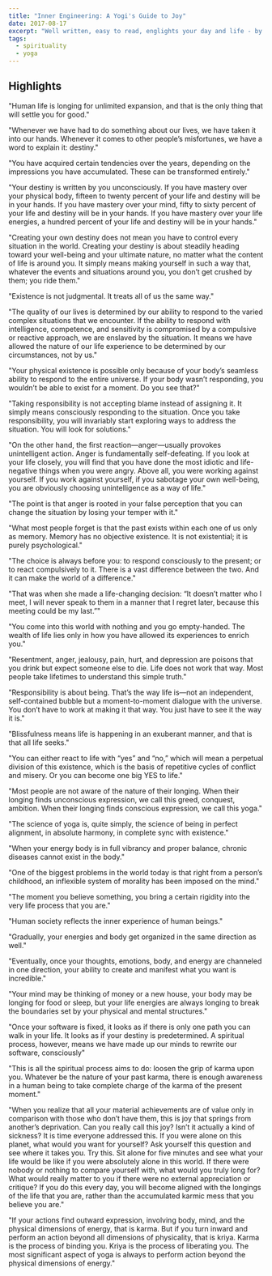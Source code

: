 ```yaml
---
title: "Inner Engineering: A Yogi's Guide to Joy"
date: 2017-08-17
excerpt: "Well written, easy to read, englights your day and life - by sadguru"
tags:
  - spirituality 
  - yoga
---
```


## Highlights

"Human life is longing for unlimited expansion, and that is the only thing that will settle you for good."

"Whenever we have had to do something about our lives, we have taken it into our hands. 
Whenever it comes to other people’s misfortunes, we have a word to explain it: destiny."
                
"You have acquired certain tendencies over the years, depending on the impressions you have accumulated.
 These can be transformed entirely."
                
"Your destiny is written by you unconsciously. If you have mastery over your physical body,
 fifteen to twenty percent of your life and destiny will be in your hands.
  If you have mastery over your mind, fifty to sixty percent of your life and destiny will be in your hands.
   If you have mastery over your life energies, a hundred percent of your life and destiny will be in your hands."
                

"Creating your own destiny does not mean you have to control every situation in the world.
 Creating your destiny is about steadily heading toward your well-being and your ultimate nature,
  no matter what the content of life is around you. It simply means making yourself in such a way that,
   whatever the events and situations around you, you don’t get crushed by them; you ride them."
                
"Existence is not judgmental. It treats all of us the same way."
                
"The quality of our lives is determined by our ability to respond to the varied complex situations that we encounter.
 If the ability to respond with intelligence, competence, and sensitivity is compromised by a compulsive or reactive approach,
  we are enslaved by the situation. It means we have allowed the nature of our life experience to be determined by our circumstances, not by us."
                
"Your physical existence is possible only because of your body’s seamless ability to respond to the entire universe.
 If your body wasn’t responding, you wouldn’t be able to exist for a moment. Do you see that?"
                
"Taking responsibility is not accepting blame instead of assigning it. It simply means consciously responding to the situation.
 Once you take responsibility, you will invariably start exploring ways to address the situation. You will look for solutions."
                
"On the other hand, the first reaction—anger—usually provokes unintelligent action. Anger is fundamentally self-defeating.
 If you look at your life closely, you will find that you have done the most idiotic and life-negative things when you were angry.
  Above all, you were working against yourself. If you work against yourself, if you sabotage your own well-being, you are obviously choosing unintelligence as a way of life."
                
"The point is that anger is rooted in your false perception that you can change the situation by losing your temper with it."
                
"What most people forget is that the past exists within each one of us only as memory. Memory has no objective existence. It is not existential; it is purely psychological."
                
"The choice is always before you: to respond consciously to the present; or to react compulsively to it. 
There is a vast difference between the two. And it can make the world of a difference."
                
"That was when she made a life-changing decision: “It doesn’t matter who I meet, I will never speak to them in a manner that I regret later,
 because this meeting could be my last.”"

"You come into this world with nothing and you go empty-handed. The wealth of life lies only in how you have allowed its experiences to enrich you."

"Resentment, anger, jealousy, pain, hurt, and depression are poisons that you drink but expect someone else to die.
 Life does not work that way. Most people take lifetimes to understand this simple truth."
                
"Responsibility is about being. That’s the way life is—not an independent, self-contained bubble but a moment-to-moment dialogue with the universe.
 You don’t have to work at making it that way. You just have to see it the way it is."

"Blissfulness means life is happening in an exuberant manner, and that is that all life seeks."

"You can either react to life with “yes” and “no,” which will mean a perpetual division of this existence,
 which is the basis of repetitive cycles of conflict and misery. Or you can become one big YES to life."

"Most people are not aware of the nature of their longing. When their longing finds unconscious expression, we call this greed, conquest, ambition.
 When their longing finds conscious expression, we call this yoga."

"The science of yoga is, quite simply, the science of being in perfect alignment, in absolute harmony, in complete sync with existence."

"When your energy body is in full vibrancy and proper balance, chronic diseases cannot exist in the body."
                
"One of the biggest problems in the world today is that right from a person’s childhood, an inflexible system of morality has been imposed on the mind."
                
"The moment you believe something, you bring a certain rigidity into the very life process that you are."

"Human society reflects the inner experience of human beings."

"Gradually, your energies and body get organized in the same direction as well."

"Eventually, once your thoughts, emotions, body, and energy are channeled in one direction, your ability to create and manifest what you want is incredible."

"Your mind may be thinking of money or a new house, your body may be longing for food or sleep,
 but your life energies are always longing to break the boundaries set by your physical and mental structures."

"Once your software is fixed, it looks as if there is only one path you can walk in your life. It looks as if your destiny is predetermined.
 A spiritual process, however, means we have made up our minds to rewrite our software, consciously"

"This is all the spiritual process aims to do: loosen the grip of karma upon you. Whatever be the nature of your past karma,
 there is enough awareness in a human being to take complete charge of the karma of the present moment."

"When you realize that all your material achievements are of value only in comparison with those who don’t have them,
 this is joy that springs from another’s deprivation. Can you really call this joy? Isn’t it actually a kind of sickness?
  It is time everyone addressed this. If you were alone on this planet, what would you want for yourself?
   Ask yourself this question and see where it takes you. Try this. Sit alone for five minutes and see what your life would be like if you were absolutely alone in this world.
    If there were nobody or nothing to compare yourself with, what would you truly long for? What would really matter to you if there were no external appreciation or critique?
     If you do this every day, you will become aligned with the longings of the life that you are, rather than the accumulated karmic mess that you believe you are."

"If your actions find outward expression, involving body, mind, and the physical dimensions of energy, that is karma.
 But if you turn inward and perform an action beyond all dimensions of physicality, that is kriya.
  Karma is the process of binding you. Kriya is the process of liberating you.
   The most significant aspect of yoga is always to perform action beyond the physical dimensions of energy."

